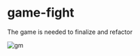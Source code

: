 # game-fight
The game is needed to finalize and refactor 

![gm](https://user-images.githubusercontent.com/62381923/166981776-9f162b78-4244-460a-9481-a1eb0be0b240.gif)
